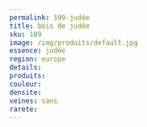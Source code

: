 ```yaml
---
permalink: 109-judée
title: bois de judée
sku: 109
image: /img/produits/default.jpg
essence: judée
region: europe
details: 
produits: 
couleur: 
densite: 
veines: sans
rarete: 
---
```

